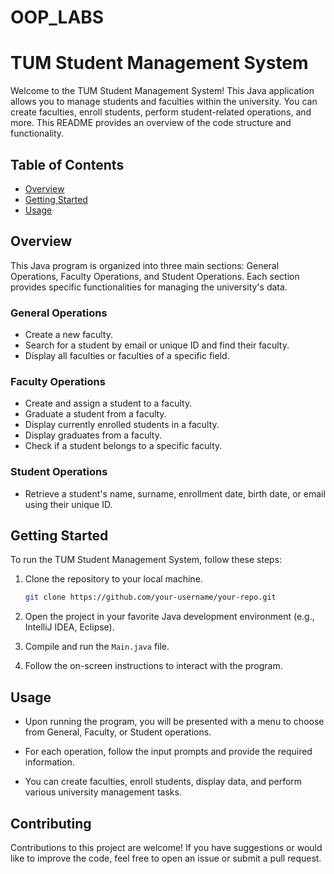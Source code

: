 # OOP_LABS

# TUM Student Management System

Welcome to the TUM Student Management System! This Java application allows you to manage students and faculties within the university. You can create faculties, enroll students, perform student-related operations, and more. This README provides an overview of the code structure and functionality.

## Table of Contents
- [Overview](#overview)
- [Getting Started](#getting-started)
- [Usage](#usage)

## Overview
This Java program is organized into three main sections: General Operations, Faculty Operations, and Student Operations. Each section provides specific functionalities for managing the university's data.

### General Operations
- Create a new faculty.
- Search for a student by email or unique ID and find their faculty.
- Display all faculties or faculties of a specific field.

### Faculty Operations
- Create and assign a student to a faculty.
- Graduate a student from a faculty.
- Display currently enrolled students in a faculty.
- Display graduates from a faculty.
- Check if a student belongs to a specific faculty.

### Student Operations
- Retrieve a student's name, surname, enrollment date, birth date, or email using their unique ID.

## Getting Started
To run the TUM Student Management System, follow these steps:

1. Clone the repository to your local machine.
   ```sh
   git clone https://github.com/your-username/your-repo.git
   ```

2. Open the project in your favorite Java development environment (e.g., IntelliJ IDEA, Eclipse).

3. Compile and run the `Main.java` file.

4. Follow the on-screen instructions to interact with the program.

## Usage
- Upon running the program, you will be presented with a menu to choose from General, Faculty, or Student operations.

- For each operation, follow the input prompts and provide the required information.

- You can create faculties, enroll students, display data, and perform various university management tasks.

## Contributing
Contributions to this project are welcome! If you have suggestions or would like to improve the code, feel free to open an issue or submit a pull request.
